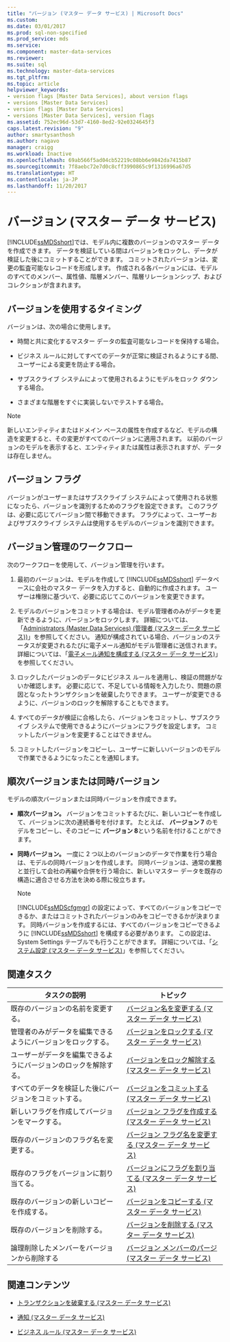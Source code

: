 ```yaml
---
title: "バージョン (マスター データ サービス) | Microsoft Docs"
ms.custom: 
ms.date: 03/01/2017
ms.prod: sql-non-specified
ms.prod_service: mds
ms.service: 
ms.component: master-data-services
ms.reviewer: 
ms.suite: sql
ms.technology: master-data-services
ms.tgt_pltfrm: 
ms.topic: article
helpviewer_keywords:
- version flags [Master Data Services], about version flags
- versions [Master Data Services]
- version flags [Master Data Services]
- versions [Master Data Services], version flags
ms.assetid: 752ec96d-53d7-4160-8ed2-92e0324645f3
caps.latest.revision: "9"
author: smartysanthosh
ms.author: nagavo
manager: craigg
ms.workload: Inactive
ms.openlocfilehash: 69ab566f5ad04cb52219c08bb6e9842da7415b87
ms.sourcegitcommit: 7f8aebc72e7d0c8cff3990865c9f1316996a67d5
ms.translationtype: HT
ms.contentlocale: ja-JP
ms.lasthandoff: 11/20/2017
---
```

# <a name="versions-master-data-services"></a>バージョン (マスター データ サービス)
  [!INCLUDE[ssMDSshort](../includes/ssmdsshort-md.md)]では、モデル内に複数のバージョンのマスター データを作成できます。 データを検証している間はバージョンをロックし、データが検証した後にコミットすることができます。 コミットされたバージョンは、変更の監査可能なレコードを形成します。 作成される各バージョンには、モデルのすべてのメンバー、属性値、階層メンバー、階層リレーションシップ、およびコレクションが含まれます。  
  
## <a name="when-to-use-versions"></a>バージョンを使用するタイミング  
 バージョンは、次の場合に使用します。  
  
-   時間と共に変化するマスター データの監査可能なレコードを保持する場合。  
  
-   ビジネス ルールに対してすべてのデータが正常に検証されるようにする間、ユーザーによる変更を防止する場合。  
  
-   サブスクライブ システムによって使用されるようにモデルをロック ダウンする場合。  
  
-   さまざまな階層をすぐに実装しないでテストする場合。  
  
> [!NOTE]  
>  新しいエンティティまたはドメイン ベースの属性を作成するなど、モデルの構造を変更すると、その変更がすべてのバージョンに適用されます。 以前のバージョンのモデルを表示すると、エンティティまたは属性は表示されますが、データは存在しません。  
  
## <a name="version-flags"></a>バージョン フラグ  
 バージョンがユーザーまたはサブスクライブ システムによって使用される状態になったら、バージョンを識別するためのフラグを設定できます。 このフラグは、必要に応じてバージョン間で移動できます。 フラグによって、ユーザーおよびサブスクライブ システムは使用するモデルのバージョンを識別できます。  
  
## <a name="workflow-for-version-management"></a>バージョン管理のワークフロー  
 次のワークフローを使用して、バージョン管理を行います。  
  
1.  最初のバージョンは、モデルを作成して [!INCLUDE[ssMDSshort](../includes/ssmdsshort-md.md)] データベースに会社のマスター データを入力すると、自動的に作成されます。 ユーザーは権限に基づいて、必要に応じてこのバージョンを変更できます。  
  
2.  モデルのバージョンをコミットする場合は、モデル管理者のみがデータを更新できるように、バージョンをロックします。 詳細については、「[Administrators &#40;Master Data Services&#41; (管理者 &#40;マスター データ サービス&#41;)](../master-data-services/administrators-master-data-services.md)」を参照してください。 通知が構成されている場合、バージョンのステータスが変更されるたびに電子メール通知がモデル管理者に送信されます。 詳細については、「[電子メール通知を構成する (マスター データ サービス)](../master-data-services/configure-email-notifications-master-data-services.md)」を参照してください。  
  
3.  ロックしたバージョンのデータにビジネス ルールを適用し、検証の問題がないか確認します。 必要に応じて、不足している情報を入力したり、問題の原因となったトランザクションを破棄したりできます。 ユーザーが変更できるように、バージョンのロックを解除することもできます。  
  
4.  すべてのデータが検証に合格したら、バージョンをコミットし、サブスクライブ システムで使用できるようにバージョンにフラグを設定します。 コミットしたバージョンを変更することはできません。  
  
5.  コミットしたバージョンをコピーし、ユーザーに新しいバージョンのモデルで作業できるようになったことを通知します。  
  
## <a name="sequential-or-simultaneous-versions"></a>順次バージョンまたは同時バージョン  
 モデルの順次バージョンまたは同時バージョンを作成できます。  
  
-   **順次バージョン。** バージョンをコミットするたびに、新しいコピーを作成して、バージョンに次の連続番号を付けます。 たとえば、 **バージョン 7** のモデルをコピーし、そのコピーに **バージョン 8**という名前を付けることができます。  
  
-   **同時バージョン。** 一度に 2 つ以上のバージョンのデータで作業を行う場合は、モデルの同時バージョンを作成します。 同時バージョンは、通常の業務と並行して会社の再編や合併を行う場合に、新しいマスター データを既存の構造に適合させる方法を決める際に役立ちます。  
  
    > [!NOTE]  
    >  [!INCLUDE[ssMDScfgmgr](../includes/ssmdscfgmgr-md.md)] の設定によって、すべてのバージョンをコピーできるか、またはコミットされたバージョンのみをコピーできるかが決まります。 同時バージョンを作成するには、すべてのバージョンをコピーできるように [!INCLUDE[ssMDSshort](../includes/ssmdsshort-md.md)] を構成する必要があります。 この設定は、System Settings テーブルでも行うことができます。 詳細については、「[システム設定 &#40;マスター データ サービス&#41;](../master-data-services/system-settings-master-data-services.md)」を参照してください。  
  
## <a name="related-tasks"></a>関連タスク  
  
|タスクの説明|トピック|  
|----------------------|-----------|  
|既存のバージョンの名前を変更する。|[バージョン名を変更する (マスター データ サービス)](../master-data-services/change-a-version-name-master-data-services.md)|  
|管理者のみがデータを編集できるようにバージョンをロックする。|[バージョンをロックする (マスター データ サービス)](../master-data-services/lock-a-version-master-data-services.md)|  
|ユーザーがデータを編集できるようにバージョンのロックを解除する。|[バージョンをロック解除する (マスター データ サービス)](../master-data-services/unlock-a-version-master-data-services.md)|  
|すべてのデータを検証した後にバージョンをコミットする。|[バージョンをコミットする (マスター データ サービス)](../master-data-services/commit-a-version-master-data-services.md)|  
|新しいフラグを作成してバージョンをマークする。|[バージョン フラグを作成する (マスター データ サービス)](../master-data-services/create-a-version-flag-master-data-services.md)|  
|既存のバージョンのフラグ名を変更する。|[バージョン フラグ名を変更する (マスター データ サービス)](../master-data-services/change-a-version-flag-name-master-data-services.md)|  
|既存のフラグをバージョンに割り当てる。|[バージョンにフラグを割り当てる (マスター データ サービス)](../master-data-services/assign-a-flag-to-a-version-master-data-services.md)|  
|既存のバージョンの新しいコピーを作成する。|[バージョンをコピーする (マスター データ サービス)](../master-data-services/copy-a-version-master-data-services.md)|  
|既存のバージョンを削除する。|[バージョンを削除する (マスター データ サービス)](../master-data-services/delete-a-version-master-data-services.md)|  
|論理削除したメンバーをバージョンから削除する|[バージョン メンバーのパージ (マスター データ サービス)](../master-data-services/purge-version-members-master-data-services.md)|  
  
## <a name="related-content"></a>関連コンテンツ  
  
-   [トランザクションを破棄する (マスター データ サービス)](../master-data-services/reverse-a-transaction-master-data-services.md)  
  
-   [通知 (マスター データ サービス)](../master-data-services/notifications-master-data-services.md)  
  
-   [ビジネス ルール (マスター データ サービス)](../master-data-services/business-rules-master-data-services.md)  
  
  
